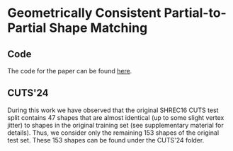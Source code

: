 # Geometrically Consistent Partial-to-Partial Shape Matching

## Code 
The code for the paper can be found [here](https://github.com/vikiehm/gc-ppsm).

## CUTS'24
During this work we have observed that the original SHREC16 CUTS test split contains 47 shapes that are almost identical (up to some slight vertex jitter) to shapes in the original training set (see supplementary material for details). Thus, we consider only the remaining 153 shapes of the original test set. These 153 shapes can be found under the CUTS'24 folder.
